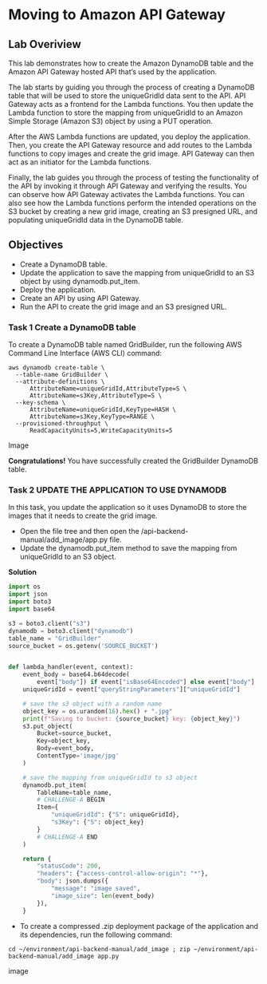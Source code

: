 # Moving to Amazon API Gateway
## Lab Overiview
This lab demonstrates how to create the Amazon DynamoDB table and the Amazon API Gateway hosted API that’s used by the application.

The lab starts by guiding you through the process of creating a DynamoDB table that will be used to store the uniqueGridId data sent to the API. API Gateway acts as a frontend for the Lambda functions. You then update the Lambda function to store the mapping from uniqueGridId to an Amazon Simple Storage (Amazon S3) object by using a PUT operation.

After the AWS Lambda functions are updated, you deploy the application. Then, you create the API Gateway resource and add routes to the Lambda functions to copy images and create the grid image. API Gateway can then act as an initiator for the Lambda functions.

Finally, the lab guides you through the process of testing the functionality of the API by invoking it through API Gateway and verifying the results. You can observe how API Gateway activates the Lambda functions. You can also see how the Lambda functions perform the intended operations on the S3 bucket by creating a new grid image, creating an S3 presigned URL, and populating uniqueGridId data in the DynamoDB table.
## Objectives
* Create a DynamoDB table.
* Update the application to save the mapping from uniqueGridId to an S3 object by using dynamodb.put_item.
* Deploy the application.
* Create an API by using API Gateway.
* Run the API to create the grid image and an S3 presigned URL.
### Task 1 Create a DynamoDB table
To create a DynamoDB table named GridBuilder, run the following AWS Command Line Interface (AWS CLI) command:
```
aws dynamodb create-table \
  --table-name GridBuilder \
  --attribute-definitions \
      AttributeName=uniqueGridId,AttributeType=S \
      AttributeName=s3Key,AttributeType=S \
  --key-schema \
      AttributeName=uniqueGridId,KeyType=HASH \
      AttributeName=s3Key,KeyType=RANGE \
  --provisioned-throughput \
      ReadCapacityUnits=5,WriteCapacityUnits=5
```
Image

**Congratulations!** You have successfully created the GridBuilder DynamoDB table.
### Task 2 UPDATE THE APPLICATION TO USE DYNAMODB
In this task, you update the application so it uses DynamoDB to store the images that it needs to create the grid image.
* Open the file tree and then open the /api-backend-manual/add_image/app.py file.
* Update the dynamodb.put_item method to save the mapping from uniqueGridId to an S3 object.
  
**Solution**
```python
import os
import json
import boto3
import base64

s3 = boto3.client("s3")
dynamodb = boto3.client("dynamodb")
table_name = "GridBuilder"
source_bucket = os.getenv('SOURCE_BUCKET')


def lambda_handler(event, context):
    event_body = base64.b64decode(
        event["body"]) if event["isBase64Encoded"] else event["body"]
    uniqueGridId = event["queryStringParameters"]["uniqueGridId"]

    # save the s3 object with a random name
    object_key = os.urandom(16).hex() + ".jpg"
    print(f"Saving to bucket: {source_bucket} key: {object_key}")
    s3.put_object(
        Bucket=source_bucket,
        Key=object_key,
        Body=event_body,
        ContentType='image/jpg'
    )

    # save the mapping from uniqueGridId to s3 object
    dynamodb.put_item(
        TableName=table_name,
        # CHALLENGE-A BEGIN
        Item={
            "uniqueGridId": {"S": uniqueGridId},
            "s3Key": {"S": object_key}
        }
        # CHALLENGE-A END
    )

    return {
        "statusCode": 200,
        "headers": {"access-control-allow-origin": "*"},
        "body": json.dumps({
            "message": "image saved",
            "image_size": len(event_body)
        }),
    }
```

* To create a compressed .zip deployment package of the application and its dependencies, run the following command:
  
```
cd ~/environment/api-backend-manual/add_image ; zip ~/environment/api-backend-manual/add_image app.py
```

image



